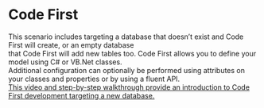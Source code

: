 # Code First
This scenario includes targeting a database that doesn’t exist and Code First will create, or an empty database <br/>
that Code First will add new tables too. Code First allows you to define your model using C# or VB.Net classes.<br/>
Additional configuration can optionally be performed using attributes on your classes and properties or by using a fluent API.<br/>
[This video and step-by-step walkthrough provide an introduction to Code First development targeting a new database.](https://msdn.microsoft.com/en-us/library/jj193542(v=vs.113).aspx)
